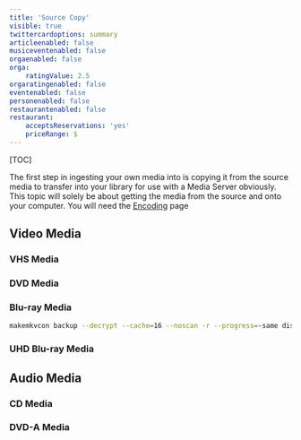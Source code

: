 ```yaml
---
title: 'Source Copy'
visible: true
twittercardoptions: summary
articleenabled: false
musiceventenabled: false
orgaenabled: false
orga:
    ratingValue: 2.5
orgaratingenabled: false
eventenabled: false
personenabled: false
restaurantenabled: false
restaurant:
    acceptsReservations: 'yes'
    priceRange: $
---
```


[TOC]

The first step in ingesting your own media into is copying it from the source media to transfer into your library for use with a Media Server obviously. This topic will solely be about getting the media from the source and onto your computer. You will need the [Encoding](../encoding) page

## Video Media

### VHS Media

### DVD Media

### Blu-ray Media

```bash
makemkvcon backup --decrypt --cache=16 --noscan -r --progress=-same disc:0 /path
```

### UHD Blu-ray Media


## Audio Media

### CD Media

### DVD-A Media
